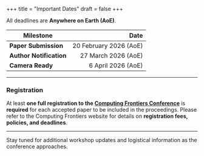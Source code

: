 +++
title = "Important Dates"
draft = false
+++


All deadlines are **Anywhere on Earth (AoE)**.

| **Milestone**             | **Date**               |
|---------------------------|-----------------------:|
| **Paper Submission**      | 20 February 2026 (AoE) |
| **Author Notification**   | 27 March 2026 (AoE)    |
| **Camera Ready**          | 6 April 2026 (AoE)     |

---

### Registration

At least **one full registration to the [Computing Frontiers Conference](https://www.computingfrontiers.org/2026/)** is **required** for each accepted paper to be included in the proceedings.
Please refer to the Computing Frontiers website for details on **registration fees, policies, and deadlines**.

---

Stay tuned for additional workshop updates and logistical information as the conference approaches.
